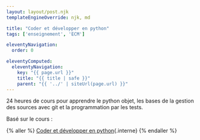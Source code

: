 ```yaml
---
layout: layout/post.njk
templateEngineOverride: njk, md

title: "Coder et développer en python"
tags: ['enseignement', 'ECM']

eleventyNavigation:
  order: 0

eleventyComputed:
  eleventyNavigation:
    key: "{{ page.url }}"
    title: "{{ title | safe }}"
    parent: "{{ '../' | siteUrl(page.url) }}"
---
```


24 heures de cours pour apprendre le python objet, les bases de la gestion des sources avec git et la programmation par les tests.

Basé sur le cours :

{% aller %}
[Coder et développer en python](/cours/coder-et-développer){.interne}
{% endaller %}
